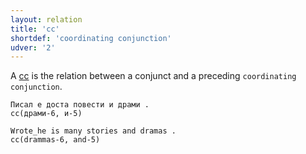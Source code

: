 ```yaml
---
layout: relation
title: 'cc'
shortdef: 'coordinating conjunction'
udver: '2'
---
```


A [cc]() is the relation between a conjunct and a preceding `coordinating conjunction`.


~~~ sdparse
Писал е доста повести и драми .
cc(драми-6, и-5)
~~~

~~~ sdparse
Wrote_he is many stories and dramas .
cc(drammas-6, and-5)
~~~

<!-- Interlanguage links updated Út zář 29 20:31:45 CEST 2020 -->
